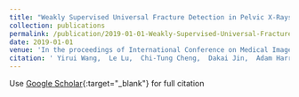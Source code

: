 ```yaml
---
title: "Weakly Supervised Universal Fracture Detection in Pelvic X-Rays"
collection: publications
permalink: /publication/2019-01-01-Weakly-Supervised-Universal-Fracture-Detection-in-Pelvic-X-Rays
date: 2019-01-01
venue: 'In the proceedings of International Conference on Medical Image Computing and Computer-Assisted Intervention'
citation: ' Yirui Wang,  Le Lu,  Chi-Tung Cheng,  Dakai Jin,  Adam Harrison,  Jing Xiao,  Chien-Hung Liao,  Shun Miao, &quot;Weakly Supervised Universal Fracture Detection in Pelvic X-Rays.&quot; In the proceedings of International Conference on Medical Image Computing and Computer-Assisted Intervention, 2019.'
---
```

Use [Google Scholar](https://scholar.google.com/scholar?q=Weakly+Supervised+Universal+Fracture+Detection+in+Pelvic+X+Rays){:target="_blank"} for full citation
